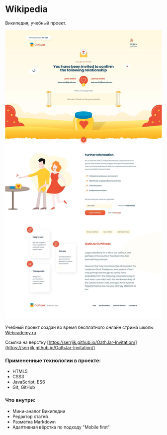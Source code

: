 # Wikipedia
Википедия, учебный проект.

![Википедия](https://raw.githubusercontent.com/Serrjik/OathJar-Invitation/master/OathJar-Invitation-full.jpg)

Учебный проект создан во время бесплатного онлайн стрима школы [Webcademy.ru](https://webcademy.ru)

Ссылка на вёрстку [https://serrjik.github.io/OathJar-Invitation/](https://serrjik.github.io/OathJar-Invitation/)

### Примененные технологии в проекте:

* HTML5
* CSS3
* JavaScript, ES6
* Git, GitHub

### Что внутри:

* Мини-аналог Википедии
* Редактор статей
* Разметка Markdown
* Адаптивная вёрстка по подходу "Mobile first"
